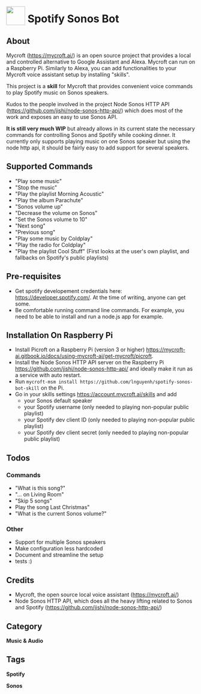 # <img src="https://raw.githack.com/FortAwesome/Font-Awesome/master/svgs/solid/headphones.svg" card_color="#40DBB0" width="50" height="50" style="vertical-align:bottom"/> Spotify Sonos Bot
## About
Mycroft (https://mycroft.ai/) is an open source project that provides a local and controlled alternative to Google Assistant and Alexa. Mycroft can run on a Raspberry Pi. Similarly to Alexa, you can add functionalities to your Mycroft voice assistant setup by installing "skills".

This project is a **skill** for Mycroft that provides convenient voice commands to play Spotify music on Sonos speakers.

Kudos to the people involved in the project Node Sonos HTTP API (https://github.com/jishi/node-sonos-http-api/) which does most of the work and exposes an easy to use Sonos API.

**It is still very much WIP** but already allows in its current state the necessary commands for controlling Sonos and Spotify while cooking dinner. It currently only supports playing music on one Sonos speaker but using the node http api, it should be fairly easy to add support for several speakers.

## Supported Commands
* "Play some music"
* "Stop the music"
* "Play the playlist Morning Acoustic"
* "Play the album Parachute"
* "Sonos volume up"
* "Decrease the volume on Sonos"
* "Set the Sonos volume to 10"
* "Next song"
* "Previous song"
* "Play some music by Coldplay"
* "Play the radio for Coldplay"
* "Play the playlist Cool Stuff" (First looks at the user's own playlist, and fallbacks on Spotify's public playlists)

## Pre-requisites
* Get spotify developement credentials here: https://developer.spotify.com/. At the time of writing, anyone can get some.
* Be comfortable running command line commands. For example, you need to be able to install and run a node.js app for example.

## Installation On Raspberry Pi
- Install Picroft on a Raspberry Pi (version 3 or higher) https://mycroft-ai.gitbook.io/docs/using-mycroft-ai/get-mycroft/picroft.
- Install the Node Sonos HTTP API server on the Raspberry Pi https://github.com/jishi/node-sonos-http-api/ and ideally make it run as a service with auto restart.
- Run `mycroft-msm install https://github.com/lnguyenh/spotify-sonos-bot-skill` on the Pi.
- Go in your skills settings https://account.mycroft.ai/skills and add
    - your Sonos default speaker
    - your Spotify username (only needed to playing non-popular public playlist)
    - your Spotify dev client ID (only needed to playing non-popular public playlist)
    - your Spotify dev client secret (only needed to playing non-popular public playlist)

## Todos
### Commands

* "What is this song?"
* "... on Living Room"
* "Skip 5 songs"
* Play the song Last Christmas"
* "What is the current Sonos volume?"

### Other
* Support for multiple Sonos speakers
* Make configuration less hardcoded
* Document and streamline the setup
* tests :)

## Credits
* Mycroft, the open source local voice assistant (https://mycroft.ai/)
* Node Sonos HTTP API, which does all the heavy lifting related to Sonos and Spotify (https://github.com/jishi/node-sonos-http-api/)

## Category
**Music & Audio**

## Tags
**Spotify**

**Sonos**
